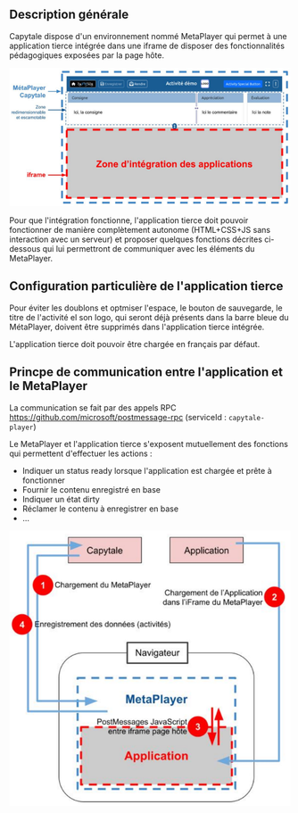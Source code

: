 ## Description générale

Capytale dispose d'un environnement nommé MetaPlayer qui permet à une application tierce intégrée dans une iframe de disposer des fonctionnalités pédagogiques exposées par la page hôte. 

![metaplayer-iframe.png](/doc/assets/metaplayer-iframe.png)

Pour que l'intégration fonctionne, l'application tierce doit pouvoir fonctionner de manière complètement autonome (HTML+CSS+JS sans interaction avec un serveur) et proposer quelques fonctions décrites ci-dessous qui lui permettront de communiquer avec les éléments du MetaPlayer.

## Configuration particulière de l'application tierce

Pour éviter les doublons et optmiser l'espace, le bouton de sauvegarde, le titre de l'activité el son logo, qui seront déjà présents dans la barre bleue du MétaPlayer, doivent être supprimés dans l'application tierce intégrée.

L'application tierce doit pouvoir être chargée en français par défaut.

## Princpe de communication entre l'application et le MetaPlayer

La communication se fait par des appels RPC
https://github.com/microsoft/postmessage-rpc (serviceId : `capytale-player`)

Le MetaPlayer et l'application tierce s'exposent mutuellement des fonctions qui permettent d'effectuer les actions : 
- Indiquer un status ready lorsque l'application est chargée et prête à fonctionner
- Fournir le contenu enregistré en base
- Indiquer un état dirty
- Réclamer le contenu à enregistrer en base
- ...

![communications.png](/doc/assets/communications.png)
